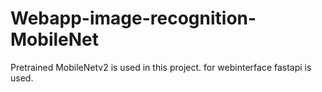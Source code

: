 # Webapp-image-recognition-MobileNet
Pretrained MobileNetv2 is used in this project. for webinterface fastapi is used. 
